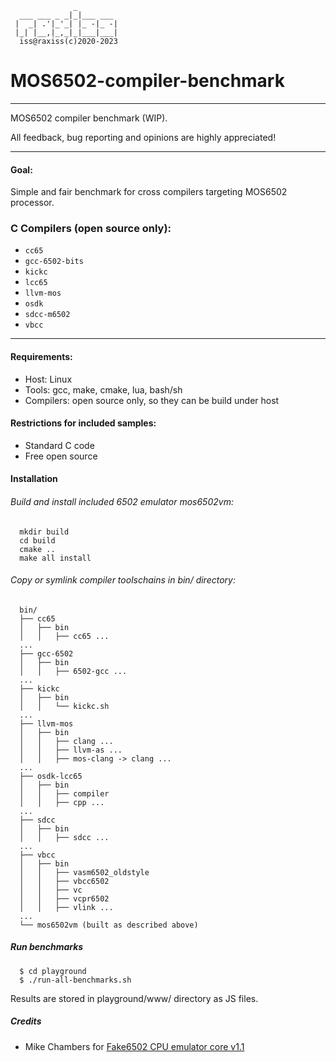 ```
              _
  ___ ___ _ _|_|___ ___
 |  _| .'|_'_| |_ -|_ -|
 |_| |__,|_,_|_|___|___|
  iss@raxiss(c)2020-2023
```

# MOS6502-compiler-benchmark

---

MOS6502 compiler benchmark (WIP).

All feedback, bug reporting and opinions are highly appreciated!

---

#### Goal:
  Simple and fair benchmark for cross compilers targeting MOS6502 processor.

### C Compilers (open source only):
  * ` cc65             `
  * ` gcc-6502-bits    `
  * ` kickc            `
  * ` lcc65            `
  * ` llvm-mos         `
  * ` osdk             `
  * ` sdcc-m6502       `
  * ` vbcc             `

---
#### Requirements:
  * Host: Linux
  * Tools: gcc, make, cmake, lua, bash/sh
  * Compilers: open source only, so they can be build under host

#### Restrictions for included samples:
  * Standard C code
  * Free open source

#### Installation

###### Build and install included 6502 emulator mos6502vm:
```
  mkdir build
  cd build
  cmake ..
  make all install
```

###### Copy or symlink compiler toolschains in bin/ directory:
```
  bin/
  ├── cc65
  │   ├── bin
  │   │   ├── cc65 ...
  ...
  ├── gcc-6502
  │   ├── bin
  │   │   ├── 6502-gcc ...
  ...
  ├── kickc
  │   ├── bin
  │   │   └── kickc.sh
  ...
  ├── llvm-mos
  │   ├── bin
  │   │   ├── clang ...
  │   │   ├── llvm-as ...
  │   │   ├── mos-clang -> clang ...
  ...
  ├── osdk-lcc65
  │   ├── bin
  │   │   ├── compiler
  │   │   ├── cpp ...
  ...
  ├── sdcc
  │   ├── bin
  │   │   ├── sdcc ...
  ...
  ├── vbcc
  │   ├── bin
  │   │   ├── vasm6502_oldstyle
  │   │   ├── vbcc6502
  │   │   ├── vc
  │   │   ├── vcpr6502
  │   │   ├── vlink ...
  ...
  └── mos6502vm (built as described above)
```

##### Run benchmarks
```
  $ cd playground
  $ ./run-all-benchmarks.sh
```
  Results are stored in playground/www/ directory as JS files.

##### Credits
  * Mike Chambers for [Fake6502 CPU emulator core v1.1](https://github.com/omarandlorraine/fake6502)
